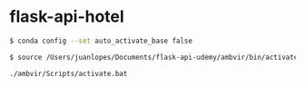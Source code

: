 # flask-api-hotel

```sh
$ conda config --set auto_activate_base false
```

```sh
$ source /Users/juanlopes/Documents/flask-api-udemy/ambvir/bin/activate
```

```sh
./ambvir/Scripts/activate.bat
```
